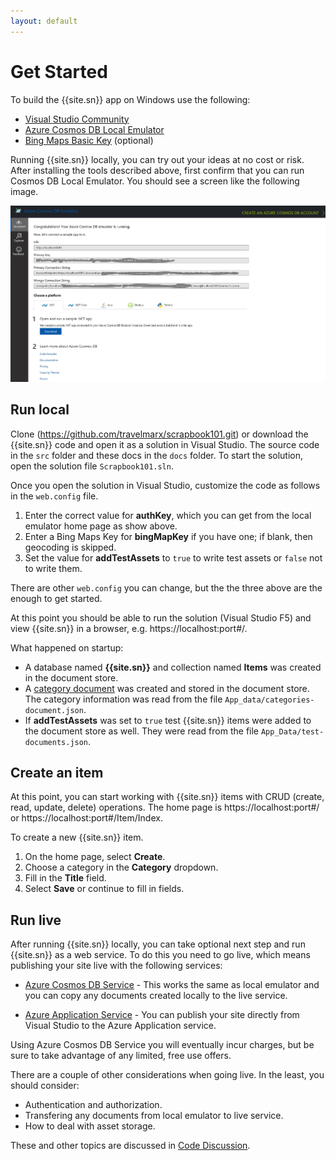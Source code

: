 ```yaml
---
layout: default
---
```

# Get Started

To build the {{site.sn}} app on Windows use the following:

* [Visual Studio Community][vsdown]  
* [Azure Cosmos DB Local Emulator][emul]
* [Bing Maps Basic Key][bingmap] (optional)

Running {{site.sn}} locally, you can try out your ideas at no cost or risk. After installing the tools described above, first confirm that you can run Cosmos DB Local Emulator. You should see a screen like the following image. 

![Alt text](images/where-to-get-samples.jpg "Getting samples in Cosmos DB Local Emulator")

## Run local

Clone (https://github.com/travelmarx/scrapbook101.git) or download the {{site.sn}} code and open it as a solution in Visual Studio. The source code in the `src` folder and these docs in the `docs` folder. To start the solution, open
the solution file `Scrapbook101.sln`.

Once you open the solution in Visual Studio, customize the code as follows in the `web.config` file.

1. Enter the correct value for **authKey**, which you can get from the local emulator home page as show above.
2. Enter a Bing Maps Key for **bingMapKey** if you have one; if blank, then geocoding is skipped.
3. Set the value for **addTestAssets** to `true` to write test assets or `false` not to write them.

There are other `web.config` you can change, but the the three above are the enough to get started.

At this point you should be able to run the solution (Visual Studio F5) and view {{site.sn}} in a browser, e.g. https://localhost:port#/.

What happened on startup:

* A database named **{{site.sn}}** and collection named **Items** was created in the document store. 
* A [category document][cat] was created and stored in the document store. The category information was read from the file `App_data/categories-document.json`.
* If **addTestAssets** was set to `true` test {{site.sn}} items were added to the document store as well. They were read from the file `App_Data/test-documents.json`.

## Create an item

At this point, you can start working with {{site.sn}} items with CRUD (create, read, update, delete) operations. The home page is https://localhost:port#/ or https://localhost:port#/Item/Index.

To create a new {{site.sn}} item.

1. On the home page, select **Create**.
2. Choose a category in the **Category** dropdown.
3. Fill in the **Title** field.
4. Select **Save** or continue to fill in fields.

## Run live

After running {{site.sn}} locally, you can take optional next step and run {{site.sn}} as a web service. To do this you need to go live, which means publishing your site live with the following services:

- [Azure Cosmos DB Service][cosmos] - This works the same as local emulator and you can copy any documents created locally to the live service. 
 
* [Azure Application Service][azapp] - You can publish your site directly from Visual Studio to the Azure Application service.

Using Azure Cosmos DB Service you will eventually incur charges, but be sure to take advantage of any limited, free use offers. 

There are a couple of other considerations when going live. In the least, you should consider:

* Authentication and authorization.
* Transfering any documents from local emulator to live service.
* How to deal with asset storage.

These and other topics are discussed in [Code Discussion][code-discussion].

[vsdown]: https://visualstudio.microsoft.com/downloads/
[emul]: https://docs.microsoft.com/en-us/azure/cosmos-db/local-emulator
[cosmos]: https://azure.microsoft.com/en-us/services/cosmos-db/
[azapp]: https://azure.microsoft.com/en-us/services/app-service/
[bingmap]: https://www.microsoft.com/en-us/maps/create-a-bing-maps-key
[item]: /item-document
[cat]: /category-document
[azblob]: https://azure.microsoft.com/en-us/services/storage/blobs/
[code-discussion]: /code-discussion